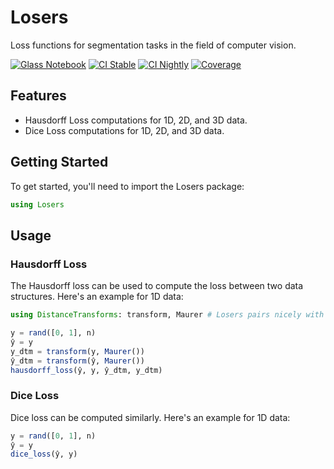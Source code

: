# Losers
Loss functions for segmentation tasks in the field of computer vision.

[![Glass Notebook](https://img.shields.io/badge/Docs-Glass%20Notebook-aquamarine.svg)](https://glassnotebook.io/r/QU9DE9nl4P1y_1DhiK7Fp/index.jl)
[![CI Stable](https://github.com/Dale-Black/Losers.jl/actions/workflows/CI.yml/badge.svg?branch=master)](https://github.com/Dale-Black/Losers.jl/actions/workflows/CI.yml)
[![CI Nightly](https://github.com/Dale-Black/Losers.jl/actions/workflows/Nightly.yml/badge.svg?branch=master)](https://github.com/Dale-Black/Losers.jl/actions/workflows/Nightly.yml)
[![Coverage](https://codecov.io/gh/Dale-Black/Losers.jl/branch/master/graph/badge.svg)](https://codecov.io/gh/Dale-Black/Losers.jl)

## Features

- Hausdorff Loss computations for 1D, 2D, and 3D data.
- Dice Loss computations for 1D, 2D, and 3D data.

## Getting Started

To get started, you'll need to import the Losers package:

```julia
using Losers
```

## Usage

### Hausdorff Loss

The Hausdorff loss can be used to compute the loss between two data structures. Here's an example for 1D data:

```julia
using DistanceTransforms: transform, Maurer # Losers pairs nicely with this library

y = rand([0, 1], n)
ŷ = y
y_dtm = transform(y, Maurer())
ŷ_dtm = transform(ŷ, Maurer())
hausdorff_loss(ŷ, y, ŷ_dtm, y_dtm)
```

### Dice Loss

Dice loss can be computed similarly. Here's an example for 1D data:

```julia
y = rand([0, 1], n)
ŷ = y
dice_loss(ŷ, y)
```

